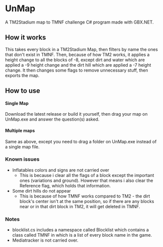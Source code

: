 # UnMap
A TM2Stadium map to TMNF challenge C# program made with GBX.NET.

## How it works
This takes every block in a TM2Stadium Map, then filters by name the ones that don't exist in TMNF. 
Then, because of how TM2 works, it applies a height change to all the blocks of -8, except dirt and water which are applied a -9 height change and the dirt hill which are applied a -7 height change.
It then changes some flags to remove unnecessary stuff, then exports the map.

## How to use
#### Single Map
Download the latest release or build it yourself, then drag your map on UnMap.exe and answer the question(s) asked.
#### Multiple maps
Same as above, except you need to drag a folder on UnMap.exe instead of a single map file.

### Known issues
- Inflatables colors and signs are not carried over
  - This is because i clear all the flags of a block except the important ones (variations and ground). However that means i also clear the Reference flag, which holds that information. 
- Some dirt hills do not appear
  - This is because of how TMNF works compared to TM2 - the dirt block's center isn't at the same position, so if there are any blocks near or in that dirt block in TM2, it will get deleted in TMNF.
### Notes
- blocklist.cs includes a namespace called Blocklist which contains a class called TMNF in which is a list of every block name in the game.
- Mediatracker is not carried over.
